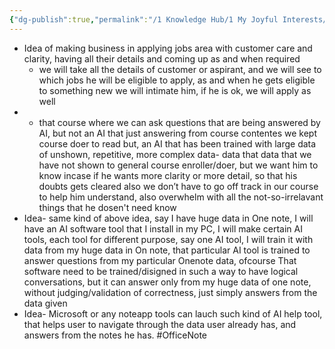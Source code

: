 ```yaml
---
{"dg-publish":true,"permalink":"/1 Knowledge Hub/1 My Joyful Interests/Business/My Business Ideas/","noteIcon":""}
---
```


- Idea of making business in applying jobs area with customer care and clarity, having all their details and coming up as and when required 
	- we will take all the details of customer or aspirant, and we will see to which jobs he will be eligible to apply, as and when he gets eligible to something new we will intimate him, if he is ok, we will apply as well
- - that course where we can ask questions that are being answered by AI, but not an AI that just answering from course contentes we kept course doer to read but, an AI that has been trained with large data of unshown, repetitive, more complex data- data that data that we have not shown to general course enroller/doer, but we want him to know incase if he wants more clarity or more detail, so that his doubts gets cleared also we don’t have to go off track in our course to help him understand, also overwhelm with all the not-so-irrelavant things that he dosen't need know
- Idea- same kind of above idea, say I have huge data in One note, I will have an AI software tool that I install in my PC, I will make certain AI tools, each tool for different purpose, say one AI tool, I will train it with data from my huge data in On note, that particular AI tool is trained to answer questions from my particular Onenote data, ofcourse That software need to be trained/disigned in such a way to have logical conversations, but it can answer only from my huge data of one note, without judging/validation of correctness, just simply answers from the data given
- Idea- Microsoft or any noteapp tools can lauch such kind of AI help tool, that helps user to navigate through the data user already has, and answers from the notes he has.
#OfficeNote 

